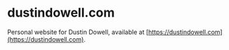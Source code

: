 # dustindowell.com

Personal website for Dustin Dowell, available at [https://dustindowell.com](https://dustindowell.com).
